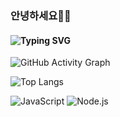 ### 안녕하세요💪🏻

#### ![Typing SVG](https://readme-typing-svg.herokuapp.com?font=Fira+Code&size=18&pause=1000&color=E0DACF&center=false&vCenter=false&width=435&lines=송효준입니다🔥;FullStack💻)

![GitHub Activity Graph](https://github-readme-activity-graph.vercel.app/graph?username=songhyojun0228&bg_color=E0DACF&color=1B2028&line=9C3B40&point=9C3B40&area=true&hide_border=true)

![Top Langs](https://github-readme-stats.vercel.app/api/top-langs/?username=songhyojun0228&layout=compact&theme=tokyonight)

![JavaScript](https://img.shields.io/badge/JavaScript-F7DF1E?style=for-the-badge&logo=javascript&logoColor=black)
![Node.js](https://img.shields.io/badge/Node.js-339933?style=for-the-badge&logo=nodedotjs&logoColor=white)
